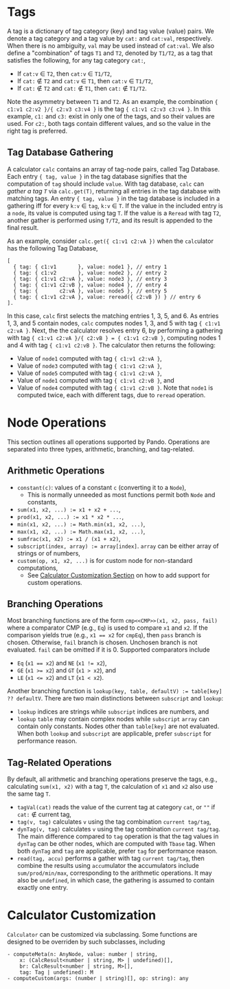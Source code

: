 # Tags

A tag is a dictionary of tag category (key) and tag value (value) pairs.
We denote a tag category and a tag value by `cat:` and `cat:val`, respectively.
When there is no ambiguity, `val` may be used instead of `cat:val`.
We also define a "combination" of tags `T1` and `T2`, denoted by `T1/T2`, as a tag that satisfies the following, for any tag category `cat:`,
- If `cat:v` ∈ `T2`, then `cat:v` ∈ `T1/T2`,
- If `cat:` ∉ `T2` and `cat:v` ∈ `T1`, then `cat:v` ∈ `T1/T2`,
- If `cat:` ∉ `T2` and `cat:` ∉ `T1`, then `cat:` ∉ `T1/T2`.

Note the asymmetry between `T1` and `T2`.
As an example, the combination `{ c1:v1 c2:v2 }/{ c2:v3 c3:v4 }` is the tag `{ c1:v1 c2:v3 c3:v4 }`.
In this example, `c1:` and `c3:` exist in only one of the tags, and so their values are used.
For `c2:`, both tags contain different values, and so the value in the right tag is preferred.

## Tag Database Gathering

A calculator `calc` contains an array of tag-node pairs, called Tag Database.
Each entry `{ tag, value }` in the tag database signifies that the computation of `tag` should include `value`.
With tag database, `calc` can *gather a tag `T`* via `calc.get(T)`, returning all entries in the tag database with matching tags.
An entry `{ tag, value }` in the tag database is included in a gathering iff for every `k:v` ∈ `tag`, `k:v` ∈ `T`.
If the value in the included entry is a `node`, its value is computed using tag `T`.
If the value is a `Reread` with tag `T2`, another gather is performed using `T/T2`, and its result is appended to the final result.

As an example, consider `calc.get({ c1:v1 c2:vA })` when the `calc`ulator has the following Tag Database,
```
[
  { tag: { c1:v1       }, value: node1 }, // entry 1
  { tag: { c1:v2       }, value: node2 }, // entry 2
  { tag: { c1:v1 c2:vA }, value: node3 }, // entry 3
  { tag: { c1:v1 c2:vB }, value: node4 }, // entry 4
  { tag: {       c2:vA }, value: node5 }, // entry 5
  { tag: { c1:v1 c2:vA }, value: reread({ c2:vB }) } // entry 6
].
```
In this case, `calc` first selects the matching entries 1, 3, 5, and 6.
As entries 1, 3, and 5 contain nodes, `calc` computes nodes 1, 3, and 5 with tag `{ c1:v1 c2:vA }`.
Next, the the calculator resolves entry 6, by performing a gathering with tag `{ c1:v1 c2:vA }/{ c2:vB } = { c1:v1 c2:vB }`, computing nodes 1 and 4 with tag `{ c1:v1 c2:vB }`.
The calculator then returns the following:
- Value of `node1` computed with tag `{ c1:v1 c2:vA }`,
- Value of `node3` computed with tag `{ c1:v1 c2:vA }`,
- Value of `node5` computed with tag `{ c1:v1 c2:vA }`,
- Value of `node1` computed with tag `{ c1:v1 c2:vB }`, and
- Value of `node4` computed with tag `{ c1:v1 c2:vB }`.
Note that `node1` is computed twice, each with different tags, due to `reread` operation.

# Node Operations

This section outlines all operations supported by Pando.
Operations are separated into three types, arithmetic, branching, and tag-related.

## Arithmetic Operations

- `constant(c)`: values of a constant `c` (converting it to a `Node`),
  - This is normally unneeded as most functions permit both `Node` and constants,
- `sum(x1, x2, ...) := x1 + x2 + ...`,
- `prod(x1, x2, ...) := x1 * x2 * ...`,
- `min(x1, x2, ...) := Math.min(x1, x2, ...)`,
- `max(x1, x2, ...) := Math.max(x1, x2, ...)`,
- `sumfrac(x1, x2) := x1 / (x1 + x2)`,
- `subscript(index, array) := array[index]`.
  `array` can be either array of strings or of numbers,
- `custom(op, x1, x2, ...)` is for custom node for non-standard computations,
  - See [Calculator Customization Section](#customize) on how to add support for custom operations.

## Branching Operations 

Most branching functions are of the form `cmp<<CMP>>(x1, x2, pass, fail)` where a comparator CMP (e.g., `Eq`) is used to compare `x1` and `x2`.
If the comparison yields true (e.g., `x1 == x2` for `cmpEq`), then `pass` branch is chosen.
Otherwise, `fail` branch is chosen.
Unchosen branch is not evaluated.
`fail` can be omitted if it is 0.
Supported comparators include
- `Eq` (`x1 == x2`) and `NE` (`x1 != x2`),
- `GE` (`x1 >= x2`) and `GT` (`x1 > x2`), and
- `LE` (`x1 <= x2`) and `LT` (`x1 < x2`).

Another branching function is `lookup(key, table, defaultV) := table[key] ?? defaultV`.
There are two main distinctions between `subscript` and `lookup`:
- `lookup` indices are strings while `subscript` indices are numbers, and
- `lookup` `table` may contain complex nodes while `subscript` `array` can contain only constants.
Nodes other than `table[key]` are not evaluated.
When both `lookup` and `subscript` are applicable, prefer `subscript` for performance reason.

## Tag-Related Operations 

By default, all arithmetic and branching operations preserve the tags, e.g., calculating `sum(x1, x2)` with a tag `T`, the calculation of `x1` and `x2` also use the same tag `T`.

- `tagVal(cat)` reads the value of the current tag at category `cat`, or `""` if `cat:` ∉ current tag,
- `tag(v, tag)` calculates `v` using the tag combination `current tag/tag`,
- `dynTag(v, tag)` calculates `v` using the tag combination `current tag/tag`.
  The main difference compared to `tag` operation is that the tag values in `dynTag` can be other nodes, which are computed with `Tbase` tag.
  When both `dynTag` and `tag` are applicable, prefer `tag` for performance reason.
- `read(tag, accu)` performs a gather with tag `current tag/tag`, then combine the results using `accu`mulator the accumulators include `sum/prod/min/max`, corresponding to the arithmetic operations.
  It may also be `undefined`, in which case, the gathering is assumed to contain exactly one entry.

# <a name="customize"></a> Calculator Customization

`Calculator` can be customized via subclassing.
Some functions are designed to be overriden by such subclasses, including

```
- computeMeta(n: AnyNode, value: number | string,
    x: (CalcResult<number | string, M> | undefined)[],
    br: CalcResult<number | string, M>[],
    tag: Tag | undefined): M
- computeCustom(args: (number | string)[], op: string): any
```
